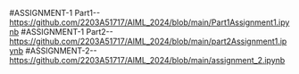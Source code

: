 #ASSIGNMENT-1 Part1--https://github.com/2203A51717/AIML_2024/blob/main/Part1Assignment1.ipynb
#ASSIGNMENT-1 Part2--https://github.com/2203A51717/AIML_2024/blob/main/part2Assignment1.ipynb
#ASSIGNMENT-2--https://github.com/2203A51717/AIML_2024/blob/main/assignment_2.ipynb
